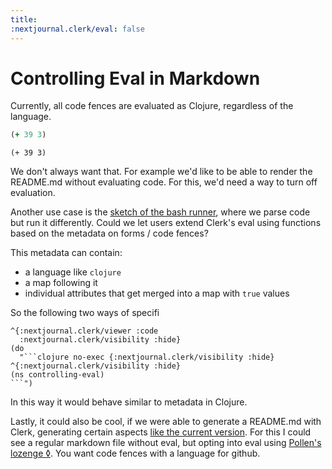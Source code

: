 ```yaml
---
title:
:nextjournal.clerk/eval: false
---
```

# Controlling Eval in Markdown
Currently, all code fences are evaluated as Clojure, regardless of the language.

```clojure {visibility hide}
(+ 39 3)
```

```
(+ 39 3)
```



We don't always want that. For example we'd like to be able to render the README.md without evaluating code. For this, we'd need a way to turn off evaluation.

Another use case is the [sketch of the bash runner][1], where we parse code but run it differently. Could we let users extend Clerk's eval using functions based on the metadata on forms / code fences?

This metadata can contain:
* a language like `clojure`
* a map following it
* individual attributes that get merged into a map with `true` values

So the following two ways of specifi
```
^{:nextjournal.clerk/viewer :code
  :nextjournal.clerk/visibility :hide}
(do
  "```clojure no-exec {:nextjournal.clerk/visibility :hide}
^{:nextjournal.clerk/visibility :hide}
(ns controlling-eval)
```")
```


In this way it would behave similar to metadata in Clojure.

Lastly, it could also be cool, if we were able to generate a README.md with Clerk, generating certain aspects [like the current version][2]. For this I could see a regular markdown file without eval, but opting into eval using [Pollen's lozenge ◊][3]. You want code fences with a language for github.


[1]: https://github.com/nextjournal/nextjournal/blob/93c433805ad03c1aa22ca87911ce3fc9c73cb8c5/runner/src/nextjournal/runner/cli.clj
[2]: https://github.com/nextjournal/clerk/blob/main/README.md?plain=1#L47
[3]: https://docs.racket-lang.org/pollen/pollen-command-syntax.html

